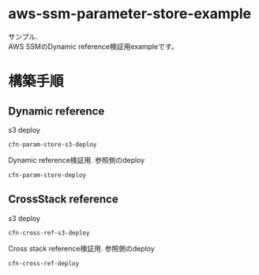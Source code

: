 # aws-ssm-parameter-store-example

サンプル.  
AWS SSMのDynamic reference検証用exampleです。

# 構築手順

## Dynamic reference

s3 deploy 

```cfn-param-store-s3-deploy```


Dynamic reference検証用. 参照側のdeploy

```cfn-param-store-deploy```

## CrossStack reference

s3 deploy

```cfn-cross-ref-s3-deploy```

Cross stack reference検証用. 参照側のdeploy

```cfn-cross-ref-deploy```

